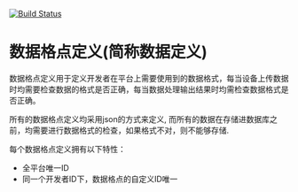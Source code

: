 [![Build Status](https://travis-ci.org/umasuo/data-definition.svg?branch=master)](https://travis-ci.org/umasuo/data-definition)

# 数据格点定义(简称数据定义)
数据格点定义用于定义开发者在平台上需要使用到的数据格式，每当设备上传数据时均需要检查数据的格式是否正确，每当数据处理输出结果时均需检查数据格式是否正确。

所有的数据格点定义均采用json的方式来定义, 而所有的数据在存储进数据库之前，均需要进行数据格式的检查，如果格式不对，则不能够存储.

每个数据格点定义拥有以下特性：
- 全平台唯一ID
- 同一个开发者ID下，数据格点的自定义ID唯一

